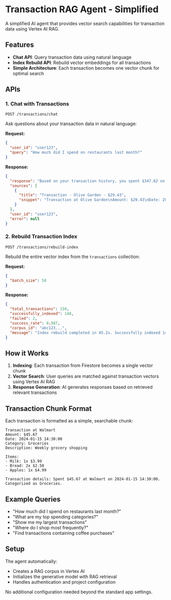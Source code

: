 # Transaction RAG Agent - Simplified

A simplified AI agent that provides vector search capabilities for transaction data using Vertex AI RAG.

## Features

- **Chat API**: Query transaction data using natural language
- **Index Rebuild API**: Rebuild vector embeddings for all transactions
- **Simple Architecture**: Each transaction becomes one vector chunk for optimal search

## APIs

### 1. Chat with Transactions
```
POST /transactions/chat
```

Ask questions about your transaction data in natural language:

**Request:**
```json
{
  "user_id": "user123", 
  "query": "How much did I spend on restaurants last month?"
}
```

**Response:**
```json
{
  "response": "Based on your transaction history, you spent $347.82 on restaurants last month...",
  "sources": [
    {
      "title": "Transaction - Olive Garden - $29.43",
      "snippet": "Transaction at Olive Garden\nAmount: $29.43\nDate: 2024-01-15..."
    }
  ],
  "user_id": "user123",
  "error": null
}
```

### 2. Rebuild Transaction Index
```
POST /transactions/rebuild-index
```

Rebuild the entire vector index from the `transactions` collection:

**Request:**
```json
{
  "batch_size": 50
}
```

**Response:**
```json
{
  "total_transactions": 150,
  "successfully_indexed": 148,
  "failed": 2,
  "success_rate": 0.987,
  "corpus_id": "abc123...",
  "message": "Index rebuild completed in 45.2s. Successfully indexed 148/150 transactions."
}
```

## How it Works

1. **Indexing**: Each transaction from Firestore becomes a single vector chunk
2. **Vector Search**: User queries are matched against transaction vectors using Vertex AI RAG
3. **Response Generation**: AI generates responses based on retrieved relevant transactions

## Transaction Chunk Format

Each transaction is formatted as a simple, searchable chunk:

```
Transaction at Walmart
Amount: $45.67
Date: 2024-01-15 14:30:00
Category: Groceries
Description: Weekly grocery shopping

Items:
- Milk: 1x $3.99
- Bread: 2x $2.50
- Apples: 1x $4.99

Transaction details: Spent $45.67 at Walmart on 2024-01-15 14:30:00. Categorized as Groceries.
```

## Example Queries

- "How much did I spend on restaurants last month?"
- "What are my top spending categories?"
- "Show me my largest transactions"
- "Where do I shop most frequently?"
- "Find transactions containing coffee purchases"

## Setup

The agent automatically:
- Creates a RAG corpus in Vertex AI
- Initializes the generative model with RAG retrieval
- Handles authentication and project configuration

No additional configuration needed beyond the standard app settings. 